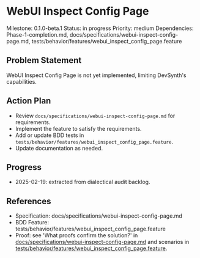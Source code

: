 # WebUI Inspect Config Page
Milestone: 0.1.0-beta.1
Status: in progress
Priority: medium
Dependencies: Phase-1-completion.md, docs/specifications/webui-inspect-config-page.md, tests/behavior/features/webui_inspect_config_page.feature

## Problem Statement
WebUI Inspect Config Page is not yet implemented, limiting DevSynth's capabilities.


## Action Plan
- Review `docs/specifications/webui-inspect-config-page.md` for requirements.
- Implement the feature to satisfy the requirements.
- Add or update BDD tests in `tests/behavior/features/webui_inspect_config_page.feature`.
- Update documentation as needed.

## Progress
- 2025-02-19: extracted from dialectical audit backlog.

## References
- Specification: docs/specifications/webui-inspect-config-page.md
- BDD Feature: tests/behavior/features/webui_inspect_config_page.feature
- Proof: see 'What proofs confirm the solution?' in [docs/specifications/webui-inspect-config-page.md](../docs/specifications/webui-inspect-config-page.md) and scenarios in [tests/behavior/features/webui_inspect_config_page.feature](../tests/behavior/features/webui_inspect_config_page.feature).
